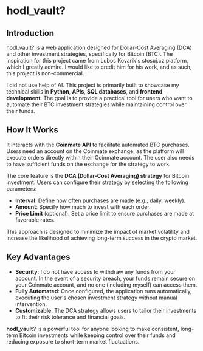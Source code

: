 # hodl_vault?

## Introduction
hodl_vault? is a web application designed for Dollar-Cost Averaging (DCA) and other investment strategies, specifically for Bitcoin (BTC). The inspiration for this project came from Lubos Kovarik's stosuj.cz platform, which I greatly admire. I would like to credit him for his work, and as such, this project is non-commercial.

I did not use help of AI. This project is primarily built to showcase my technical skills in **Python**, **APIs**, **SQL databases**, and **frontend development**. The goal is to provide a practical tool for users who want to automate their BTC investment strategies while maintaining control over their funds.

## How It Works
It interacts with the **Coinmate API** to facilitate automated BTC purchases. Users need an account on the Coinmate exchange, as the platform will execute orders directly within their Coinmate account. The user also needs to have sufficient funds on the exchange for the strategy to work.

The core feature is the **DCA (Dollar-Cost Averaging) strategy** for Bitcoin investment. Users can configure their strategy by selecting the following parameters:
- **Interval**: Define how often purchases are made (e.g., daily, weekly).
- **Amount**: Specify how much to invest with each order.
- **Price Limit** (optional): Set a price limit to ensure purchases are made at favorable rates.

This approach is designed to minimize the impact of market volatility and increase the likelihood of achieving long-term success in the crypto market.

## Key Advantages
- **Security**: I do not have access to withdraw any funds from your account. In the event of a security breach, your funds remain secure on your Coinmate account, and no one (including myself) can access them.
- **Fully Automated**: Once configured, the application runs automatically, executing the user's chosen investment strategy without manual intervention.
- **Customizable**: The DCA strategy allows users to tailor their investments to fit their risk tolerance and financial goals.

**hodl_vault?** is a powerful tool for anyone looking to make consistent, long-term Bitcoin investments while keeping control over their funds and reducing exposure to short-term market fluctuations.

